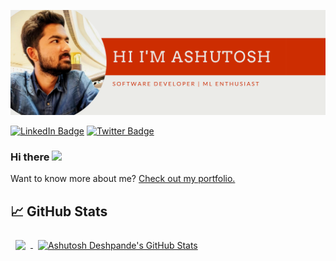 ![Ashutosh Deshpande's GitHub Banner](./assets/banner.png)

[![LinkedIn Badge](https://img.shields.io/badge/LinkedIn-Profile-informational?style=flat&logo=linkedin&logoColor=white&color=0D76A8)](https://www.linkedin.com/in/ashutoshdeshpande98/)
[![Twitter Badge](https://img.shields.io/badge/Twitter-Profile-informational?style=flat&logo=twitter&logoColor=white&color=1CA2F1)](https://twitter.com/ashu98_)

### Hi there <a href="https://daemonstark.github.io/"><img src="https://media.giphy.com/media/hvRJCLFzcasrR4ia7z/giphy.gif" width="25px"></a>


Want to know more about me? [Check out my portfolio.](https://daemonstark.github.io/)






## 📈 GitHub Stats

<a href="https://github.com/DaemonStark">
  <img align="center" style="margin:0.5rem" src="https://github-readme-stats.vercel.app/api/top-langs/?username=DaemonStark&hide=html,css&title_color=f3b745&text_color=fff&icon_color=f3b745&bg_color=14171A" />
</a>

<a href="https://github.com/DaemonStark">
  <img align="center" style="margin:0.5rem" src="https://github-readme-stats.vercel.app/api?username=DaemonStark&show_icons=true&line_height=27&count_private=true&title_color=f3b745&text_color=fff&icon_color=fff&bg_color=14171A" alt="Ashutosh Deshpande's GitHub Stats" />
</a>